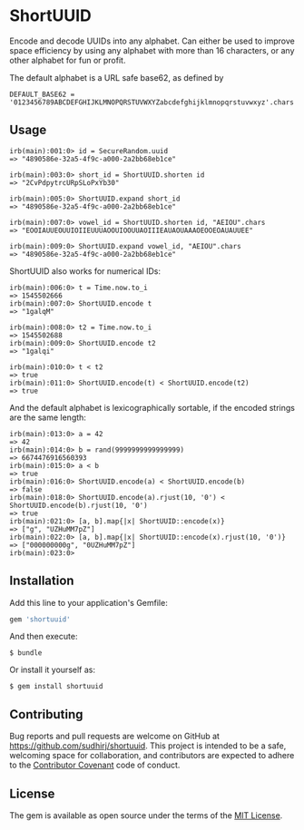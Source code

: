 # ShortUUID

Encode and decode UUIDs into any alphabet. Can either be used to improve space efficiency by using any alphabet with more than 16 characters, or any other alphabet for fun or profit.

The default alphabet is a URL safe base62, as defined by

`DEFAULT_BASE62 = '0123456789ABCDEFGHIJKLMNOPQRSTUVWXYZabcdefghijklmnopqrstuvwxyz'.chars`

## Usage

```
irb(main):001:0> id = SecureRandom.uuid
=> "4890586e-32a5-4f9c-a000-2a2bb68eb1ce"

irb(main):003:0> short_id = ShortUUID.shorten id
=> "2CvPdpytrcURpSLoPxYb30"

irb(main):005:0> ShortUUID.expand short_id
=> "4890586e-32a5-4f9c-a000-2a2bb68eb1ce"

irb(main):007:0> vowel_id = ShortUUID.shorten id, "AEIOU".chars
=> "EOOIAUUEOUUIOIIEUUUAOOUIOOUUAOIIIEAUAOUAAAOEOOEOAUAUUEE"

irb(main):009:0> ShortUUID.expand vowel_id, "AEIOU".chars
=> "4890586e-32a5-4f9c-a000-2a2bb68eb1ce"
```

ShortUUID also works for numerical IDs: 

```
irb(main):006:0> t = Time.now.to_i
=> 1545502666
irb(main):007:0> ShortUUID.encode t
=> "1galqM"

irb(main):008:0> t2 = Time.now.to_i
=> 1545502688
irb(main):009:0> ShortUUID.encode t2
=> "1galqi"

irb(main):010:0> t < t2
=> true
irb(main):011:0> ShortUUID.encode(t) < ShortUUID.encode(t2)
=> true
```
And the default alphabet is lexicographically sortable, if the encoded strings are the same length:
```
irb(main):013:0> a = 42
=> 42
irb(main):014:0> b = rand(9999999999999999)
=> 6674476916560393
irb(main):015:0> a < b
=> true
irb(main):016:0> ShortUUID.encode(a) < ShortUUID.encode(b)
=> false
irb(main):018:0> ShortUUID.encode(a).rjust(10, '0') < ShortUUID.encode(b).rjust(10, '0')
=> true
irb(main):021:0> [a, b].map{|x| ShortUUID::encode(x)}
=> ["g", "UZHuMM7pZ"]
irb(main):022:0> [a, b].map{|x| ShortUUID::encode(x).rjust(10, '0')}
=> ["000000000g", "0UZHuMM7pZ"]
irb(main):023:0> 
```
## Installation

Add this line to your application's Gemfile:

```ruby
gem 'shortuuid'
```

And then execute:

    $ bundle

Or install it yourself as:

    $ gem install shortuuid


## Contributing

Bug reports and pull requests are welcome on GitHub at https://github.com/sudhirj/shortuuid. This project is intended to be a safe, welcoming space for collaboration, and contributors are expected to adhere to the [Contributor Covenant](http://contributor-covenant.org) code of conduct.


## License

The gem is available as open source under the terms of the [MIT License](http://opensource.org/licenses/MIT).

